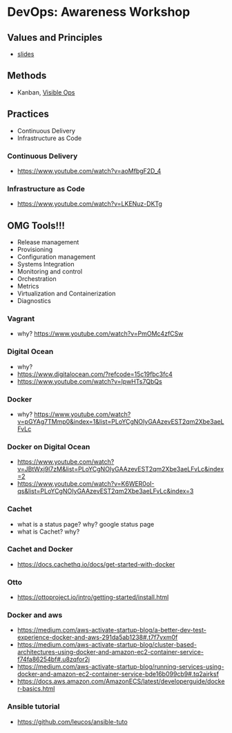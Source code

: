 # DevOps: Awareness Workshop

## Values and Principles
- [slides](https://mercer.github.io/devops-workshop/slides/)

## Methods
- Kanban, [Visible Ops](http://www.realgenekim.me/visible-ops/)

## Practices
- Continuous Delivery
- Infrastructure as Code

### Continuous Delivery
- https://www.youtube.com/watch?v=aoMfbgF2D_4

### Infrastructure as Code
- https://www.youtube.com/watch?v=LKENuz-DKTg

## OMG Tools!!!
- Release management
- Provisioning
- Configuration management
- Systems Integration
- Monitoring and control
- Orchestration
- Metrics
- Virtualization and Containerization
- Diagnostics

### Vagrant
- why? https://www.youtube.com/watch?v=PmOMc4zfCSw

### Digital Ocean
- why?
- https://www.digitalocean.com/?refcode=15c19fbc3fc4
- https://www.youtube.com/watch?v=IpwHTs7QbQs

### Docker
- why? https://www.youtube.com/watch?v=pGYAg7TMmp0&index=1&list=PLoYCgNOIyGAAzevEST2qm2Xbe3aeLFvLc

### Docker on Digital Ocean
- https://www.youtube.com/watch?v=JBtWxj9l7zM&list=PLoYCgNOIyGAAzevEST2qm2Xbe3aeLFvLc&index=2
- https://www.youtube.com/watch?v=K6WER0oI-qs&list=PLoYCgNOIyGAAzevEST2qm2Xbe3aeLFvLc&index=3

### Cachet
- what is a status page? why? google status page
- what is Cachet? why?

### Cachet and Docker
- https://docs.cachethq.io/docs/get-started-with-docker

### Otto
- https://ottoproject.io/intro/getting-started/install.html

### Docker and aws
- https://medium.com/aws-activate-startup-blog/a-better-dev-test-experience-docker-and-aws-291da5ab1238#.t7f7vxm0f
- https://medium.com/aws-activate-startup-blog/cluster-based-architectures-using-docker-and-amazon-ec2-container-service-f74fa86254bf#.u8zqfor2j
- https://medium.com/aws-activate-startup-blog/running-services-using-docker-and-amazon-ec2-container-service-bde16b099cb9#.tq2airksf
- https://docs.aws.amazon.com/AmazonECS/latest/developerguide/docker-basics.html

### Ansible tutorial
- https://github.com/leucos/ansible-tuto

